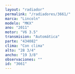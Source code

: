 ```yaml
---
layout: "radiador"
permalink: "/radiadores/3661/"
marca: "Lincoln"
modelo: "MKX"
ano: "2011"
motor: "V6 3.5"
transmision: "Automática"
parte: "434082"
clima: "Con clima"
alto: "28 3/4"
ancho: "19 3/8"
observaciones: ""
id: "3661"
---
```


